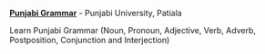 
**[Punjabi Grammar](http://www.learnpunjabi.org/Noun.html)** - Punjabi University, Patiala

   Learn Punjabi Grammar (Noun, Pronoun, Adjective, Verb, Adverb, Postposition, Conjunction and Interjection)  
